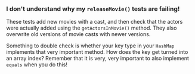 ### I don't understand why my `releaseMovie()` tests are failing!
These tests add new movies with a cast, and then check that the actors
were actually added using the `getActorsInMovie()` method. They also overwrite 
old versions of movie casts with newer versions.

Something to double check is whether your key type in your `HashMap` implements 
that very important method. How does the key get turned into an
array index? Remember that it is very, very important to also implement `equals`
when you do this!
